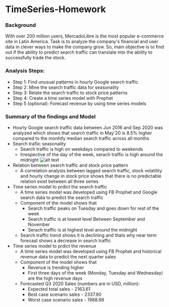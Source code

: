 # TimeSeries-Homework

### Background
With over 200 million users, MercadoLibre is the most popular e-commerce site in Latin America. Task is to analyze the company's financial and user data in clever ways to make the company grow. So, main objective is to find out if the ability to predict search traffic can translate into the ability to successfully trade the stock.

### Analysis Steps:
- Step 1: Find unusual patterns in hourly Google search traffic
- Step 2: Mine the search traffic data for seasonality
- Step 3: Relate the search traffic to stock price patterns
- Step 4: Create a time series model with Prophet
- Step 5 (optional): Forecast revenue by using time series models

### Summary of the findings and Model

- Hourly Google search traffic data between Jun 2016 and Sep 2020 was analyzed which shows that search traffic in May'20 is 8.5% higher compared to the monhtly median search traffic across all months
- Search trafiic seasonality 
  - Search traffic is high on weekdays compared to weekends
  - Irrespective of the day of the week, serach traffic is high around the midnight
  ![alt text](http://url/to/img.png)
- Relation between search traffic and stock price pattern
  - A correlation analysis between lagged search traffic, stock volatility and hourly change in stock price shows that there is no predictable relation exist between all three series
- Time series model to prdict the search traffic
  - A time series model was developed using FB Prophet and Google search data to predict the search traffic
  - Component of the model shows that
    - Search traffic peaks on Tuesday and goes down for rest of the week
    - Search traffic is at lowest level Between September and November
    - Serach traffic is at highest level around the midnight
  - Search traffic trend shows it is declining and thats why near term forecast shows a decrease in search traffic
- Time series model to prdict the revenue
  - A time series model was developed using FB Prophet and historical revenue data to predict the next quarter sales
  - Component of the model shows that
    - Revenue is trending higher
    - First three days of the week (Monday, Tuesday and Wednesday) are the high revenue days
  - Forecasted Q3 2020 Sales (numbers are in USD, million):
    - Expected total sales - 2163.61
    - Best case scenario sales - 2337.90
    - Worst case scenario sales - 1988.68

